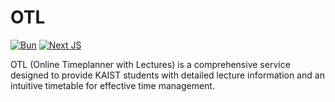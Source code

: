 # OTL

[![Bun](https://img.shields.io/badge/Bun-%23000000.svg?style=for-the-badge&logo=bun&logoColor=white)](https://bun.sh)
[![Next JS](https://img.shields.io/badge/Next-black?style=for-the-badge&logo=next.js&logoColor=white)](https://nextjs.org)

OTL (Online Timeplanner with Lectures) is a comprehensive service designed to provide KAIST students with detailed lecture information and an intuitive timetable for effective time management.
